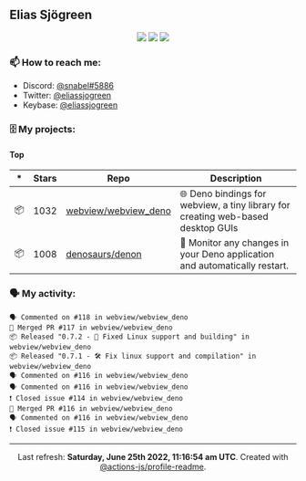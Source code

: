 ## Elias Sjögreen

<p align="center">
  <img src="https://img.shields.io/badge/🎂-dec. 2003-success" />
  <img src="https://img.shields.io/badge/🌎-Stockholm-informational" />
  <img src="https://img.shields.io/badge/👦-He/Him-informational" />
</p>

### 📫 How to reach me:

- Discord: [@snabel#5886](https://discord.com/users/267978757799673866)
- Twitter: [@eliassjogreen](https://twitter.com/eliassjogreen)
- Keybase: [@eliassjogreen](https://keybase.io/eliassjogreen)

### 🗄 My projects:

#### Top
|*|Stars|Repo|Description|
|---|---|---|---|
| 📦 | 1032 | [webview/webview_deno](https://github.com/webview/webview_deno) | 🌐 Deno bindings for webview, a tiny library for creating web-based desktop GUIs |
| 📦 | 1008 | [denosaurs/denon](https://github.com/denosaurs/denon) | 👀 Monitor any changes in your Deno application and automatically restart. |

### 🗣 My activity:

```
🗣 Commented on #118 in webview/webview_deno
🎉 Merged PR #117 in webview/webview_deno
📦 Released "0.7.2 - 🐧 Fixed Linux support and building" in webview/webview_deno
📦 Released "0.7.1 - 🛠️ Fix linux support and compilation" in webview/webview_deno
🗣 Commented on #116 in webview/webview_deno
🗣 Commented on #116 in webview/webview_deno
❗️ Closed issue #114 in webview/webview_deno
🎉 Merged PR #116 in webview/webview_deno
🗣 Commented on #116 in webview/webview_deno
❗️ Closed issue #115 in webview/webview_deno
```

------------
<p align="center">Last refresh: <b>Saturday, June 25th 2022, 11:16:54 am UTC</b>. Created with <a href=https://github.com/marketplace/actions/profile-readme>@actions-js/profile-readme</a>.</p>
